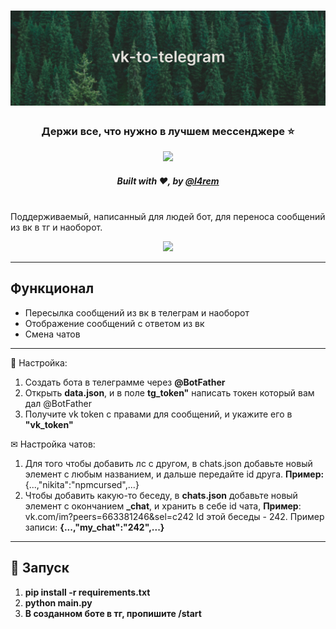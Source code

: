 # ![](media/header.png)
<div align="center">
    <h3>Держи все, что нужно в лучшем мессенджере ⭐</h6>
    <a href="https://t.me/vkintelegram"><img src="https://img.shields.io/badge/telegram-@vkintelegram-blue?style=flat-square"></a>
    <h5>Built with ❤︎, by <a href="https://t.me/l4rem">@l4rem</a></h5>
</div>
<br>
Поддерживаемый, написанный для людей бот, для переноса сообщений из вк в тг и наоборот.
<p align="center">
    <img src="media/preview.gif">
    <hr>
</p>


## Функционал
- Пересылка сообщений из вк в телеграм и наоборот
- Отображение сообщений с ответом из вк
- Смена чатов
___

🔧 Настройка:
1. Создать бота в телеграмме через **@BotFather**
2. Открыть **data.json**, и в поле **tg_token"** написать токен который вам дал @BotFather
3. Получите vk token с правами для сообщений, и укажите его в **"vk_token"**
   
✉ Настройка чатов:
1. Для того чтобы добавить лс с другом, в chats.json добавьте новый элемент с любым названием, и дальше передайте id друга. **Пример:**{...,"nikita":"npmcursed",...}
2. Чтобы добавить какую-то беседу, в **chats.json** добавьте новый элемент с окончанием **_chat**, и хранить в себе id чата, **Пример**: vk.com/im?peers=663381246&sel=c242   Id этой беседы - 242. Пример записи: **{...,"my_chat":"242",...}**
___

## 🚀 Запуск
1. **pip install -r requirements.txt**
2. **python main.py**
3. **В созданном боте в тг, пропишите /start**
